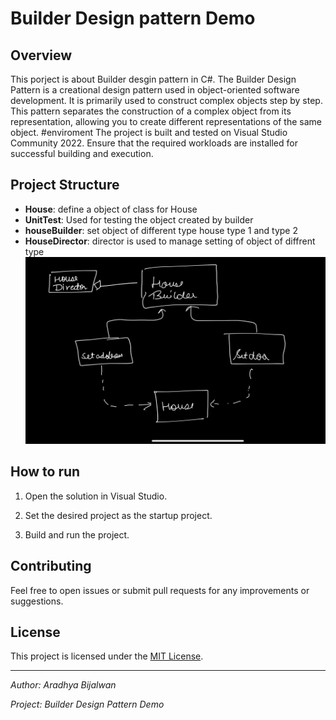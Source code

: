 
# Builder Design pattern Demo

## Overview

This porject is about Builder desgin pattern in C#. The Builder Design Pattern is a creational design pattern used in object-oriented software development. It is primarily used to construct complex objects step by step. This pattern separates the construction of a complex object from its representation, 
allowing you to create different representations of the same object.
#enviroment
The project is built and tested on Visual Studio Community 2022. Ensure that the required 
workloads are installed for successful building and execution.

## Project Structure

- **House**: define a object of class for House
- **UnitTest**: Used for testing the object created by builder
- **houseBuilder**: set object of different type house type 1 and type 2
- **HouseDirector**: director is used to manage setting of object of diffrent type
![Module & Class diagram](img.JPG)

## How to run

1. Open the solution in Visual Studio.

2. Set the desired project as the startup project.

3. Build and run the project.

## Contributing

Feel free to open issues or submit pull requests for any improvements or suggestions.

## License

This project is licensed under the [MIT License](LICENSE).

---

*Author: Aradhya Bijalwan*

*Project: Builder Design Pattern Demo*